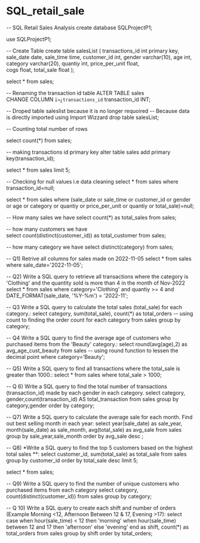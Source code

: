 # SQL_retail_sale
-- SQL Retail Sales Analysis
create database SQLProjectP1;

use SQLProjectP1;

-- Create Table
create table salesList
(
	transactions_id	int primary key,
	sale_date	date,
	sale_time	time,
	customer_id	int,
    gender	varchar(10),
	age	int,
    category	varchar(20),
	quantiy	int,
	price_per_unit float,	
	cogs	float,
	total_sale float
);

select * from sales;

-- Renaming the transaction id table
ALTER TABLE sales  
CHANGE COLUMN `ï»¿transactions_id` transaction_id INT;  

-- Droped table saleslist because it is no longer requoired
-- Because data is directly imported using Import Wizzard
drop table salesList;

-- Counting total number of rows 

select count(*) from sales;

-- making transactions id primary key
alter table sales
add primary key(transaction_id);

select * from sales
limit 5;

-- Checking for null values i.e data cleaning 
select * from sales
where transaction_id=null;

select * from sales
where (sale_date or sale_time or customer_id or gender  or age or category or quantiy or price_per_unit or quantiy or total_sale)=null;

-- How many sales we have
select count(*) as total_sales from sales;

-- how many customers we have 	
select count(distinct(customer_id)) as total_customer from sales;

-- how many category we have 
select distinct(category) from sales;

-- Q1) Retrive all columns for sales made on 2022-11-05
select * from sales 
where sale_date='2022-11-05';

-- Q2) Write a SQL query to retrieve all transactions where the category is 'Clothing' and the quantity sold is more than 4 in the month of Nov-2022
select * from sales
where category='Clothing' 
				and quantiy >= 4 
				and DATE_FORMAT(sale_date, '%Y-%m') = '2022-11';
                
-- Q3 Write a SQL query to calculate the total sales (total_sale) for each category.:
select category,
		sum(total_sale),
        count(*) as total_orders -- using count to finding the order count for each category
from sales 
group by category;

-- Q4 Write a SQL query to find the average age of customers who purchased items from the 'Beauty' category.:
select round(avg(age),2) as avg_age_cust_beauty from sales -- using round function to lessen the decimal point
where category='Beauty';

-- Q5) Write a SQL query to find all transactions where the total_sale is greater than 1000.:
select * from sales 
where total_sale > 1000;

--  Q 6) Write a SQL query to find the total number of transactions (transaction_id) made by each gender in each category.
select category, gender,count(transaction_id) AS total_transaction from  sales 
group by category,gender
order by category;

-- Q7) Write a SQL query to calculate the average sale for each month. Find out best selling month in each year:
select 
	year(sale_date) as sale_year,
    month(sale_date) as sale_month,
    avg(total_sale) as avg_sale
from sales
group by sale_year,sale_month
order by avg_sale desc
;

-- Q8) *Write a SQL query to find the top 5 customers based on the highest total sales **:
select customer_id, sum(total_sale) as total_sale
from sales
group by customer_id
order by total_sale desc
limit 5;

select * from sales;

-- Q9) Write a SQL query to find the number of unique customers who purchased items from each category
select category, count(distinct(customer_id))
from sales
group by category;

-- Q 10) Write a SQL query to create each shift and number of orders (Example Morning <12, Afternoon Between 12 & 17, Evening >17):
select 
case 
	when hour(sale_time) < 12 then 'morning'
    when hour(sale_time) between 12 and 17 then 'afternoon'
    else 'evening'
end as shift,
count(*) as total_orders
from sales
group by shift
order by total_orders;

